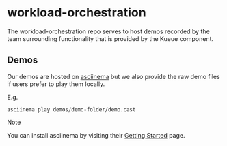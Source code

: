 # workload-orchestration

The workload-orchestration repo serves to host demos recorded by the team surrounding functionality that is provided by the Kueue component.

## Demos

Our demos are hosted on [asciinema](https://asciinema.org/) but we also provide the raw demo files if users prefer to play them locally. 

E.g.
```
asciinema play demos/demo-folder/demo.cast
```

> [!NOTE]
> You can install asciinema by visiting their [Getting Started](https://docs.asciinema.org/getting-started/#__tabbed_1_1) page.
